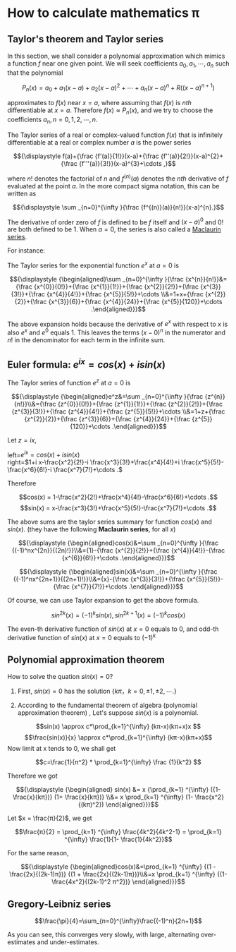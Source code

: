# How to calculate mathematics π

## Taylor's theorem and Taylor series

In this section, we shall consider a polynomial approximation which mimics a function $f$ near one given point. We will seek coefficients $a_0, a_1, \cdots, a_n$ such that the polynomial

$$P_n(x)=a_0+a_1(x-a)+a_2(x-a)^2+\cdots+a_n(x-a)^n+R((x-a)^{n+1})$$

approximates to $f(x)$ near $x=a$, where assuming that $f(x)$ is $nth$ differentiable at $x = a$. Therefore $f(x)\approx P_n(x)$, and we try to choose the coefficients $a_n, n=0,1,2,\cdots,n$.  

The Taylor series of a real or complex-valued function $f(x)$ that is infinitely differentiable at a real or complex number $a$ is the power series

$${\displaystyle f(a)+{\frac {f'(a)}{1!}}(x-a)+{\frac {f''(a)}{2!}}(x-a)^{2}+{\frac {f'''(a)}{3!}}(x-a)^{3}+\cdots ,}$$

where $n!$ denotes the factorial of $n$ and $f^{(n)}(a)$ denotes the $nth$ derivative of $f$ evaluated at the point $a$. In the more compact sigma notation, this can be written as

$${\displaystyle \sum _{n=0}^{\infty }{\frac {f^{(n)}(a)}{n!}}(x-a)^{n}.}$$

The derivative of order zero of $f$ is defined to be $f$ itself and $(x − a)^0$ and $0!$ are both defined to be 1. When $a = 0$, the series is also called a [Maclaurin series][1].

For instance:

The Taylor series for the exponential function $e^x$ at $a = 0$ is

$${\displaystyle {\begin{aligned}\sum _{n=0}^{\infty }{\frac {x^{n}}{n!}}&={\frac {x^{0}}{0!}}+{\frac {x^{1}}{1!}}+{\frac {x^{2}}{2!}}+{\frac {x^{3}}{3!}}+{\frac {x^{4}}{4!}}+{\frac {x^{5}}{5!}}+\cdots \\&=1+x+{\frac {x^{2}}{2}}+{\frac {x^{3}}{6}}+{\frac {x^{4}}{24}}+{\frac {x^{5}}{120}}+\cdots .\end{aligned}}}$$

The above expansion holds because the derivative of $e^x$ with respect to $x$ is also $e^x$ and $e^0$ equals 1. This leaves the terms $(x − 0)^n$ in the numerator and $n!$ in the denominator for each term in the infinite sum.

[1]: https://en.wikipedia.org/wiki/Colin_Maclaurin#Contributions_to_mathematics

## Euler formula: $e^{ix}=cos(x)+i sin(x)$

The Taylor series of function $e^z$ at $a=0$ is

$${\displaystyle {\begin{aligned}e^z&=\sum _{n=0}^{\infty }{\frac {z^{n}}{n!}}\\&={\frac {z^{0}}{0!}}+{\frac {z^{1}}{1!}}+{\frac {z^{2}}{2!}}+{\frac {z^{3}}{3!}}+{\frac {z^{4}}{4!}}+{\frac {z^{5}}{5!}}+\cdots \\&=1+z+{\frac {z^{2}}{2}}+{\frac {z^{3}}{6}}+{\frac {z^{4}}{24}}+{\frac {z^{5}}{120}}+\cdots .\end{aligned}}}$$

 Let $z=ix$,

 left=$e^{ix}=cos(x)+i sin(x)$  
 right=$1+i x-\frac{x^2}{2!}-i \frac{x^3}{3!}+\frac{x^4}{4!}+i \frac{x^5}{5!}-\frac{x^6}{6!}-i \frac{x^7}{7!}+\cdots .$

Therefore

$$cos(x) = 1-\frac{x^2}{2!}+\frac{x^4}{4!}-\frac{x^6}{6!}+\cdots .$$
$$sin(x) = x-\frac{x^3}{3!}+\frac{x^5}{5!}-\frac{x^7}{7!}+\cdots .$$

The above sums are the taylor series summary for function $cos(x)$ and $sin(x)$. (they have the following **Maclaurin series**, for all $x$)

$${\displaystyle {\begin{aligned}cos(x)&=\sum _{n=0}^{\infty }{\frac {(-1)^nx^{2n}}{(2n)!}}\\&={1}-{\frac {x^{2}}{2!}}+{\frac {x^{4}}{4!}}-{\frac {x^{6}}{6!}}+\cdots  .\end{aligned}}}$$

$${\displaystyle {\begin{aligned}sin(x)&=\sum _{n=0}^{\infty }{\frac {(-1)^nx^{2n+1}}{(2n+1)!}}\\&={x}-{\frac {x^{3}}{3!}}+{\frac {x^{5}}{5!}}-{\frac {x^{7}}{7!}}+\cdots  .\end{aligned}}}$$

Of course, we can use Taylor expansion to get the above formula.

$$sin^{2k}(x)=(-1)^k sin(x), sin^{2k+1}(x)=(-1)^k cos(x)$$

The even-th derivative function of $sin(x)$ at $x=0$ equals to 0, and odd-th derivative function of $sin(x)$ at $x=0$ equals to $(-1)^k$  

## Polynomial approximation theorem

How to solve the quation $sin(x)=0$?

1. First, $sin(x)=0$ has the solution $\{kπ，k=0,\pm 1,\pm 2, \cdots .\}$

2. According to the fundamental theorem of algebra (polynomial approximation theorem) , Let's suppose $sin(x)$ is a polynomial.

$$sin(x) \approx c*\prod_{k=1}^{\infty} (kπ-x)(kπ+x)x $$
$$\frac{sin(x)}{x} \approx c*\prod_{k=1}^{\infty} (kπ-x)(kπ+x)$$
Now limit at x tends to 0, we shall get

$$c=\frac{1}{π^2} * \prod_{k=1}^{\infty} \frac {1}{k^2} $$

Therefore we got

$${\displaystyle {\begin{aligned} sin(x) &= x {\prod_{k=1} ^{\infty} ({1- \frac{x}{kπ})} (1+ \frac{x}{kπ})} \\&= x \prod_{k=1} ^{\infty} (1- \frac{x^2}{(kπ)^2}) \end{aligned}}}$$

Let $x = \frac{π}{2}$, we get  

$$\frac{π}{2} = \prod_{k=1} ^{\infty} \frac{4k^2}{4k^2-1} = \prod_{k=1} ^{\infty} \frac{1}{1- \frac{1}{4k^2}}$$

For the same reason,

$${\displaystyle {\begin{aligned}cos(x)&=\prod_{k=1} ^{\infty} {(1 - \frac{2x}{(2k-1)π})} {(1 + \frac{2x}{(2k-1)π})}\\&=x \prod_{k=1} ^{\infty} {(1-\frac{4x^2}{(2k-1)^2 π^2})} \end{aligned}}}$$

## Gregory-Leibniz series

$$\frac{\pi}{4}=\sum_{n=0}^{\infty}\frac{(-1)^n}{2n+1}$$

As you can see, this converges very slowly, with large, alternating over-estimates and under-estimates.
